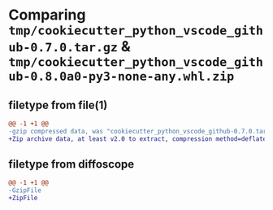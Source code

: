 # Comparing `tmp/cookiecutter_python_vscode_github-0.7.0.tar.gz` & `tmp/cookiecutter_python_vscode_github-0.8.0a0-py3-none-any.whl.zip`

## filetype from file(1)

```diff
@@ -1 +1 @@
-gzip compressed data, was "cookiecutter_python_vscode_github-0.7.0.tar", last modified: Thu May  2 00:12:02 2024, max compression
+Zip archive data, at least v2.0 to extract, compression method=deflate
```

## filetype from diffoscope

```diff
@@ -1 +1 @@
-GzipFile
+ZipFile
```

